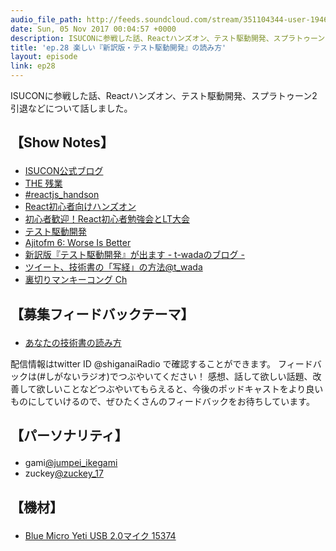 ```yaml
---
audio_file_path: http://feeds.soundcloud.com/stream/351104344-user-194620696-ep28.mp3
date: Sun, 05 Nov 2017 00:04:57 +0000
description: ISUCONに参戦した話、Reactハンズオン、テスト駆動開発、スプラトゥーン2引退などについて話しました。
title: 'ep.28 楽しい『新訳版・テスト駆動開発』の読み方'
layout: episode
link: ep28
---
```


<p><span>ISUCONに参戦した話、Reactハンズオン、テスト駆動開発、スプラトゥーン2引退などについて話しました。</span></p>
<h2>
  <p>【Show Notes】</p>
</h2>
<ul>
  <li><a href="http://isucon.net/" target="_blank">ISUCON公式ブログ</a></li>
  <li><a href="http://amzn.to/2hbTp8g" target="_blank">THE 残業</a></li>
  <li><a href="https://twitter.com/search?f=tweets&q=%23reactjs_handson&src=typd" target="_blank">#reactjs_handson</a></li>
  <li><a href="https://reactjs-meetup.connpass.com/event/63845/" target="_blank">React初心者向けハンズオン</a></li>
  <li><a href="https://vtecx.connpass.com/event/67541/" target="_blank">初心者歓迎！React初心者勉強会とLT大会</a></li>
  <li><a href="http://amzn.to/2yTFR8e" target="_blank">テスト駆動開発</a></li>
  <li><a href="https://ajito.fm/6/" target="_blank">Ajitofm 6: Worse Is Better</a></li>
  <li><a href="http://t-wada.hatenablog.jp/entry/tddbook" target="_blank">新訳版『テスト駆動開発』が出ます - t-wadaのブログ -</a></li>
  <li><a href="https://twitter.com/t_wada/status/9000231741" target="_blank">ツイート、技術書の「写経」の方法@t_wada</a></li>
  <li><a href="https://www.youtube.com/channel/UC_aqpQQpzzTrefOqPK_2Mbw" target="_blank">裏切りマンキーコング Ch</a></li>
</ul>
<h2>
  <p>【募集フィードバックテーマ】</p>
</h2>
<ul>
  <li><a href="http://twitter.com/?status=%23%e3%81%97%e3%81%8c%e3%81%aa%e3%81%84%e3%83%a9%e3%82%b8%e3%82%aa" target="_blank">あなたの技術書の読み方</a></li>
</ul>
<p><span>
  配信情報はtwitter ID @shiganaiRadio で確認することができます。
  フィードバックは(#しがないラジオ)でつぶやいてください！
  感想、話して欲しい話題、改善して欲しいことなどつぶやいてもらえると、今後のポッドキャストをより良いものにしていけるので、ぜひたくさんのフィードバックをお待ちしています。
</span></p>
<h2>
  <p>【パーソナリティ】</p>
</h2>
<ul>
    <li>gami<a href="https://twitter.com/search?q=%40jumpei_ikegami&src=typd&lang=ja" target="_blank">@jumpei_ikegami</a></li>
    <li>zuckey<a href="https://twitter.com/search?q=%40zuckey_17&src=typd&lang=ja" target="_blank">@zuckey_17</a></li>
</ul>
<h2>
  <p>【機材】</p>
</h2>
<ul>
    <li><a href="http://amzn.to/2tlkud3" target="_blank">Blue Micro Yeti USB 2.0マイク 15374</a></li>
</ul>
